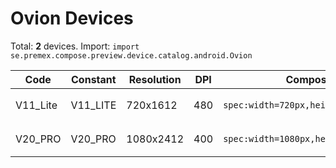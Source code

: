 # Ovion Devices

Total: **2** devices. Import: `import se.premex.compose.preview.device.catalog.android.Ovion`

| Code | Constant | Resolution | DPI | Compose Spec | Preview Usage |
|------|----------|------------|-----|-------------|---------------|
| V11_Lite | V11_LITE | 720x1612 | 480 | `spec:width=720px,height=1612px,dpi=480` | `@Preview(device = Ovion.V11_LITE)` |
| V20_PRO | V20_PRO | 1080x2412 | 400 | `spec:width=1080px,height=2412px,dpi=400` | `@Preview(device = Ovion.V20_PRO)` |

<!-- Generated automatically. Do not edit manually. -->
